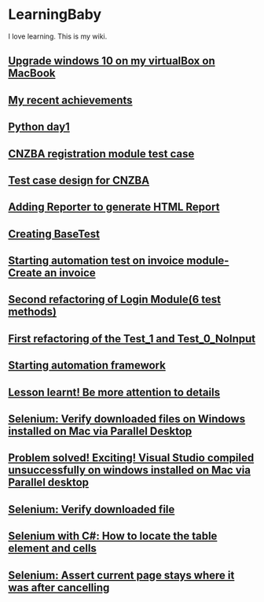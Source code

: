 # LearningBaby
I love learning. This is my wiki.
## [Upgrade windows 10 on my virtualBox on MacBook ](https://github.com/FenWangNZ/blog/issues/18#issue-796357837)
## [My recent achievements](https://github.com/FenWangNZ/blog/issues/17#issue-767079224)
## [Python day1](https://github.com/FenWangNZ/blog/issues/16#issue-753918609)
## [CNZBA registration module test case](https://github.com/FenWangNZ/blog/issues/15#issue-746137498)
## [Test case design for CNZBA](https://github.com/FenWangNZ/blog/issues/14#issue-746013365)
## [Adding Reporter to generate HTML Report](https://github.com/FenWangNZ/blog/issues/13#issue-738873810)
## [Creating BaseTest](https://github.com/learningbaby/blog/issues/11#issue-731743535)
## [Starting automation test on invoice module-Create an invoice](https://github.com/learningbaby/blog/issues/10#issue-731247846)
## [Second refactoring of Login Module(6 test methods)](https://github.com/learningbaby/blog/issues/9#issue-729443719)
## [First refactoring of the Test_1 and Test_0_NoInput](https://github.com/learningbaby/blog/issues/8#issue-728987073)
## [Starting automation framework](https://github.com/learningbaby/blog/issues/7#issue-728915145)
## [Lesson learnt! Be more attention to details ](https://github.com/learningbaby/blog/issues/6#issue-716902398)
## [Selenium: Verify downloaded files on Windows installed on Mac via Parallel Desktop](https://github.com/betaxp/learningbaby/issues/5#issue-711570733)
## [Problem solved! Exciting! Visual Studio compiled unsuccessfully on windows installed on Mac via Parallel desktop](https://github.com/betaxp/learningbaby/issues/4#issue-710813724)
## [Selenium: Verify downloaded file](https://github.com/betaxp/blog/issues/3#issue-710104742)
## [Selenium with C#: How to locate the table element and cells ](https://github.com/betaxp/blog/issues/1#issue-708507133)
## [Selenium: Assert current page stays where it was after cancelling](https://github.com/betaxp/blog/issues/2#issue-708593038)

